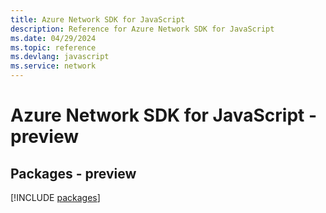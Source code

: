 ```yaml
---
title: Azure Network SDK for JavaScript
description: Reference for Azure Network SDK for JavaScript
ms.date: 04/29/2024
ms.topic: reference
ms.devlang: javascript
ms.service: network
---
```

# Azure Network SDK for JavaScript - preview
## Packages - preview
[!INCLUDE [packages](network-index.md)]